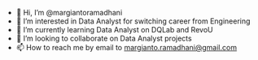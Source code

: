 - 👋 Hi, I’m @margiantoramadhani
- 👀 I’m interested in Data Analyst for switching career from Engineering
- 🌱 I’m currently learning Data Analyst on DQLab and RevoU
- 💞️ I’m looking to collaborate on Data Analyst projects
- 📫 How to reach me by email to margianto.ramadhani@gmail.com
